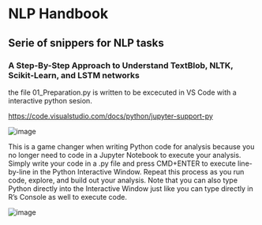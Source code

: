 # NLP Handbook
## Serie of snippers for NLP tasks
### A Step-By-Step Approach to Understand TextBlob, NLTK, Scikit-Learn, and LSTM networks

the file 01_Preparation.py is written to be excecuted in VS Code with a interactive python sesion.

https://code.visualstudio.com/docs/python/jupyter-support-py




![image](https://i1.wp.com/stevenmortimer.com/blog/setting-up-vs-code-for-python-development-like-rstudio/variable-explorer.png?zoom=2.5&w=578&ssl=1)

This is a game changer when writing Python code for analysis because you no longer need to code in a Jupyter Notebook to execute your analysis. Simply write your code in a .py file and press CMD+ENTER to execute line-by-line in the Python Interactive Window. Repeat this process as you run code, explore, and build out your analysis. Note that you can also type Python directly into the Interactive Window just like you can type directly in R’s Console as well to execute code.

![image](https://i0.wp.com/stevenmortimer.com/blog/setting-up-vs-code-for-python-development-like-rstudio/interactive-window-intellisense.gif?zoom=2.5&w=578&ssl=1)



